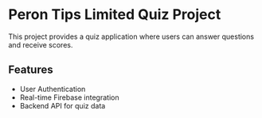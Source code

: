 # Peron Tips Limited Quiz Project

This project provides a quiz application where users can answer questions and receive scores.

## Features
- User Authentication
- Real-time Firebase integration
- Backend API for quiz data
